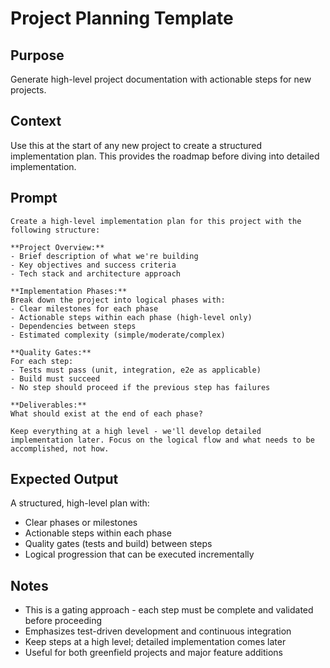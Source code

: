 # Project Planning Template

## Purpose
Generate high-level project documentation with actionable steps for new projects.

## Context
Use this at the start of any new project to create a structured implementation plan. This provides the roadmap before diving into detailed implementation.

## Prompt
```
Create a high-level implementation plan for this project with the following structure:

**Project Overview:**
- Brief description of what we're building
- Key objectives and success criteria
- Tech stack and architecture approach

**Implementation Phases:**
Break down the project into logical phases with:
- Clear milestones for each phase
- Actionable steps within each phase (high-level only)
- Dependencies between steps
- Estimated complexity (simple/moderate/complex)

**Quality Gates:**
For each step:
- Tests must pass (unit, integration, e2e as applicable)
- Build must succeed
- No step should proceed if the previous step has failures

**Deliverables:**
What should exist at the end of each phase?

Keep everything at a high level - we'll develop detailed implementation later. Focus on the logical flow and what needs to be accomplished, not how.
```

## Expected Output
A structured, high-level plan with:
- Clear phases or milestones
- Actionable steps within each phase
- Quality gates (tests and build) between steps
- Logical progression that can be executed incrementally

## Notes
- This is a gating approach - each step must be complete and validated before proceeding
- Emphasizes test-driven development and continuous integration
- Keep steps at a high level; detailed implementation comes later
- Useful for both greenfield projects and major feature additions